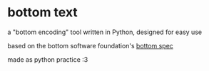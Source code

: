 # bottom text
a "bottom encoding" tool written in Python, designed for easy use

based on the bottom software foundation's [bottom spec](https://github.com/bottom-software-foundation/spec)

made as python practice :3
